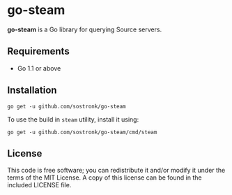 # go-steam

**go-steam** is a Go library for querying Source servers.

## Requirements

* Go 1.1 or above

## Installation

```
go get -u github.com/sostronk/go-steam
```

To use the build in `steam` utility, install it using:

```
go get -u github.com/sostronk/go-steam/cmd/steam
```

## License

This code is free software; you can redistribute it and/or modify it under the terms of the MIT License. A copy of this license can be found in the included LICENSE file.
